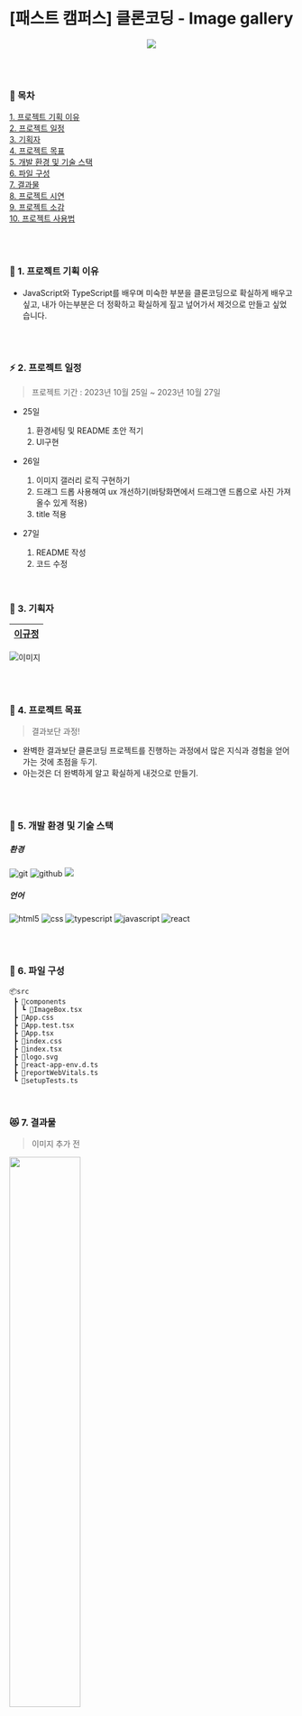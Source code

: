 # [패스트 캠퍼스] 클론코딩 - Image gallery

<p align="center">
<img src= https://github.com/LKJ970524/Image-Gallery/assets/115642699/7f28633b-c8c4-4697-a582-b1a9b5b66c99 ></p>

</br>
</br>

### 📄 목차

[1. 프로젝트 기획 이유](#-1-프로젝트-기획-이유)</br>
[2. 프로젝트 일정](#-2-프로젝트-일정)</br>
[3. 기획자](#-3-기획자)</br>
[4. 프로젝트 목표](#-4-프로젝트-목표)</br>
[5. 개발 환경 및 기술 스택](#-5-개발-환경-및-기술-스택)</br>
[6. 파일 구성](#-6-파일-구성)</br>
[7. 결과물](#-7-결과물)</br>
[8. 프로젝트 시연](#-8-시연-영상)</br>
[9. 프로젝트 소감](#-9-프로젝트-소감)</br>
[10. 프로젝트 사용법](#-10-프로젝트-사용법)</br>

</br>
</br>

### 🐶 1. 프로젝트 기획 이유

- JavaScript와 TypeScript를 배우며 미숙한 부분을 클론코딩으로 확실하게 배우고 싶고, 내가 아는부분은 더 정확하고 확실하게 짚고 넢어가서 제것으로 만들고 싶었습니다.

  </br>
  </br>

### ⚡ 2. 프로젝트 일정

> 프로젝트 기간 : 2023년 10월 25일 ~ 2023년 10월 27일

- 25일
  1. 환경세팅 및 README 초안 적기
  2. UI구현

- 26일
  1. 이미지 갤러리 로직 구현하기
  2. 드래그 드롭 사용해여 ux 개선하기(바탕화면에서 드래그앤 드롭으로 사진 가져올수 있게 적용)
  3. title 적용

- 27일
  1. README 작성
  2. 코드 수정

  </br>
  </br>

### 🐾 3. 기획자

|                                     [이규정](https://github.com/LKJ970524)                                     |
:------------------------------------------------------------------------------------------------------------: |
![이미지](https://github.com/FRONTENDSCHOOL6/Pet_Bridge/assets/115642699/d3a91e9d-1652-42df-98a0-b72ff3e0f3df)

</br>
</br>
 
### 🏅 4. 프로젝트 목표

> 결과보단 과정!

- 완벽한 결과보단 클론코딩 프로젝트를 진행하는 과정에서 많은 지식과 경험을 얻어가는 것에 초점을 두기.
- 아는것은 더 완벽하게 알고 확실하게 내것으로 만들기.


<br>
<br>

### 🎃 5. 개발 환경 및 기술 스택

##### 환경

<img alt="git" src="https://img.shields.io/badge/git-F05032?style=for-the-badge&logo=git&logoColor=white"> <img alt="github" src="https://img.shields.io/badge/github-181717?style=for-the-badge&logo=github&logoColor=white"> <img src="https://img.shields.io/badge/visualstudiocode-007ACC?style=for-the-badge&logo=visualstudiocode&logoColor=white">

##### 언어

<img alt="html5" src="https://img.shields.io/badge/html5-E34F26?style=for-the-badge&logo=html5&logoColor=white"> <img alt="css" src="https://img.shields.io/badge/css-1572B6?style=for-the-badge&logo=css3&logoColor=white"> <img alt="typescript" src ="https://img.shields.io/badge/Typescript-06B6D4.svg?&style=for-the-badge&logo=TypeScript&logoColor=white"/> <img alt="javascript" src="https://img.shields.io/badge/javascript-F7DF1E?style=for-the-badge&logo=javascript&logoColor=black"> <img alt="react" src="https://img.shields.io/badge/react-61DAFB?style=for-the-badge&logo=react&logoColor=black">

</br>
</br>

### 📂 6. 파일 구성

```
📦src
 ┣ 📂components
 ┃ ┗ 📜ImageBox.tsx
 ┣ 📜App.css
 ┣ 📜App.test.tsx
 ┣ 📜App.tsx
 ┣ 📜index.css
 ┣ 📜index.tsx
 ┣ 📜logo.svg
 ┣ 📜react-app-env.d.ts
 ┣ 📜reportWebVitals.ts
 ┗ 📜setupTests.ts
```

<br>

### 😻 7. 결과물
> 이미지 추가 전
<img src="https://github.com/LKJ970524/Image-Gallery/assets/115642699/2c279681-6150-4527-b56f-f041839f4a6b" width="50%">

> 이미지 추가 후
<img src="https://github.com/LKJ970524/Image-Gallery/assets/115642699/c68c86e8-d913-4a9d-9f07-edecf46a61f4" width="50%">

  </br>
  </br>

### 🎶 8. 시연 영상

![Video Label](https://github.com/LKJ970524/Image-Gallery/assets/115642699/cb9d0557-0585-49bd-b8ff-c05181dee0ac)

<br>
<br>

### 🎥 9. 프로젝트 소감

<table>
  <tr>
    <th>이규정</th>
    <td>처음 써보는 typescript라서 확실히 어렵고 이미지 사용을 위한 드래그앤 드롭이 이러한 방식으로 사용되는 것을 처음 경험해보고 사용해 봤습니다.
    어렵지만 하나씩 천천히 배워나가면서 계속 성장하는 개발자가 되기위해 노력할 것입니다.</td>
  </tr>
</table>
<br>

### 🦾 10. 프로젝트 사용법

- 패키지 설치

```
npm i
```

- 클라이언트 실행

```
yarn start
```
